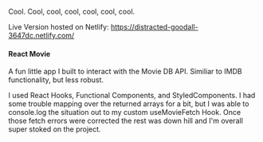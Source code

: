 Cool. Cool, cool, cool, cool, cool, cool.

Live Version hosted on Netlify:
https://distracted-goodall-3647dc.netlify.com/

#### React Movie

A fun little app I built to interact with the Movie DB API. Similiar to IMDB functionality, but less robust.

I used React Hooks, Functional Components, and StyledComponents. I had some trouble mapping over the returned arrays for a bit, but I was able to console.log the situation out to my custom useMovieFetch Hook. Once those fetch errors were corrected the rest was down hill and I'm overall super stoked on the project.
